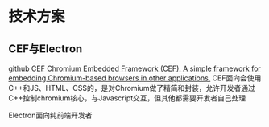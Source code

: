 # 技术方案

## CEF与Electron

[github CEF](https://github.com/chromiumembedded/cef)
[Chromium Embedded Framework (CEF). A simple framework for embedding Chromium-based browsers in other applications.](https://bitbucket.org/chromiumembedded/workspace/projects/CEF)
CEF面向会使用C++和JS、HTML、CSS的，是对Chromium做了精简和封装，允许开发者通过C++控制chromium核心，与Javascript交互，但其他都需要开发者自己处理

Electron面向纯前端开发者
